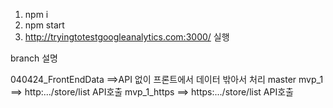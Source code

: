 1. npm i
2. npm start
3. http://tryingtotestgoogleanalytics.com:3000/ 실행



branch 설명

  040424_FrontEndData ==>API 없이 프론트에서 데이터 밖아서 처리
  master
  mvp_1 ==> http:.../store/list API호출
  mvp_1_https ==> https:.../store/list API호출
